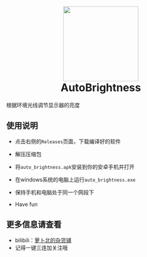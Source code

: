 <h1 align="center">
  <img src="https://github.com/xtliuke/auto_brightness/raw/master/assets/images/icon.png" width="200">
  <br>
  AutoBrightness
  <br>
</h1>

根据环境光线调节显示器的亮度

## 使用说明

* 点击右侧的`Releases`页面，下载编译好的软件

* 解压压缩包

* 将`auto_brightness.apk`安装到你的安卓手机并打开

* 在windows系统的电脑上运行`auto_brightness.exe`

* 保持手机和电脑处于同一个网段下

* Have fun

## 更多信息请查看
* bilibili：[萝卜北的杂货铺](https://space.bilibili.com/5057929)
* 记得一键三连加关注哦


